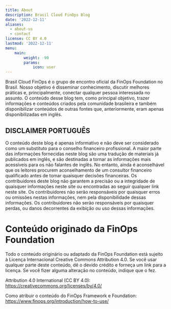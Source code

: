 ```yaml
---
title: About
description: Brasil Cloud FinOps Blog
date: '2022-12-11'
aliases:
  - about-us
  - contact
license: CC BY 4.0
lastmod: '2022-12-11'
menu:
    main: 
        weight: -90
        params:
            icon: user
---
```


Brasil Cloud FinOps é o grupo de encontro oficial da FinOps Foundation no Brasil. Nosso objetivo é disseminar conhecimento, discutir melhores práticas e, principalmente, conectar qualquer pessoa interessada no assunto. O conteúdo desse blog tem, como principal objetivo, trazer informações e conteúdos criados pela comunidade brasileira e também disponibilizar conteúdos de outras fontes que, anteriormente, eram apenas disponibilizadas em inglês.

## DISCLAIMER PORTUGUÊS

O conteúdo deste blog é apenas informativo e não deve ser considerado como um substituto para o conselho financeiro profissional. A maior parte das informações fornecidas neste blog são uma tradução de materiais já publicados em inglês, e são destinadas a tornar as informações mais acessíveis para os não falantes de inglês. No entanto, ainda é aconselhável que os leitores procurem aconselhamento de um consultor financeiro qualificado antes de tomar quaisquer decisões financeiras. Os contribuidores deste blog não garantem a precisão ou a integridade de quaisquer informações neste site ou encontradas ao seguir qualquer link neste site. Os contribuidores não serão responsáveis por quaisquer erros ou omissões nestas informações, nem pela disponibilidade dessas informações. Os contribuidores não serão responsáveis por quaisquer perdas, ou danos decorrentes da exibição ou uso dessas informações.


# Conteúdo originado da FinOps Foundation

Todo o conteúdo originário ou adaptado da FinOps Foundation está sujeito à Licença Internacional Creative Commons Attribution 4.0. Se você usar qualquer parte deste conteúdo, dê o devido crédito e forneça um link para a licença. Se você fizer alguma alteração no conteúdo, indique que o fez.

Attribution 4.0 International (CC BY 4.0): https://creativecommons.org/licenses/by/4.0/

Como atribuir o conteúdo do FinOps Framework e Foundation: https://www.finops.org/introduction/how-to-use/



